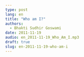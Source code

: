 ```yaml
---
type: post
lang: en
title: "Who am I?"
authors:
  - Bhakti Sudhir Goswami
date: 2011-11-19
audio: en_2011-11-19_Who_Am_I.mp3
draft: true
slug: en-2011-11-19-who-am-i
---
```



